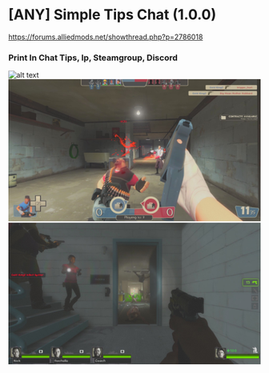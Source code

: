 # [ANY] Simple Tips Chat (1.0.0)
https://forums.alliedmods.net/showthread.php?p=2786018

### Print In Chat Tips, Ip, Steamgroup,  Discord

![alt text](https://github.com/oqyh/modify_weapons_damage/blob/main/img/Damage.jpg?raw=true)
![alt text](https://github.com/oqyh/modify_weapon_damage/blob/main/img/screen2.jpg?raw=true)
![alt text](https://github.com/oqyh/modify_weapon_damage/blob/main/img/screenshop.jpg?raw=true)
